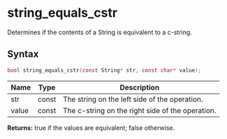 # string_equals_cstr

Determines if the contents of a String is equivalent to a c-string.

## Syntax

```c
bool string_equals_cstr(const String* str, const char* value);
```

| Name | Type | Description |
| --- | --- | --- |
| str | const | The string on the left side of the operation. |
| value | const | The c-string on the right side of the operation. |

**Returns:** true if the values are equivalent; false otherwise.

